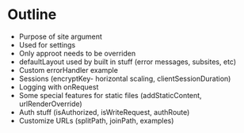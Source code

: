 # Outline

* Purpose of site argument
* Used for settings
* Only approot needs to be overriden
* defaultLayout used by built in stuff (error messages, subsites, etc)
* Custom errorHandler example
* Sessions (encryptKey- horizontal scaling, clientSessionDuration)
* Logging with onRequest
* Some special features for static files (addStaticContent, urlRenderOverride)
* Auth stuff (isAuthorized, isWriteRequest, authRoute)
* Customize URLs (splitPath, joinPath, examples)
